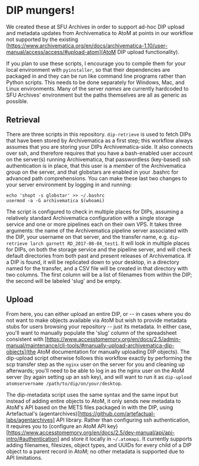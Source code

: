# DIP mungers!

We created these at SFU Archives in order to support ad-hoc DIP upload and metadata updates from Archivematica to AtoM at points in our workflow not supported by the existing [https://www.archivematica.org/en/docs/archivematica-1.10/user-manual/access/access/#upload-atom](AtoM DIP upload functionality).

If you plan to use these scripts, I encourage you to compile them for your local environment with `pyinstaller`, so that their dependencies are packaged in and they can be run like command line programs rather than Python scripts. This needs to be done separately for Windows, Mac, and Linux environments. Many of the server *names* are currently hardcoded to SFU Archives' environment but the paths themselves are all as generic as possible.

## Retrieval

There are three scripts in this repository. `dip-retrieve` is used to fetch DIPs that have been stored by Archivematica as a first step; this workflow always assumes that you are storing your DIPs Archivematica-side. It also connects over ssh, and therefore requires that you have a bash-enabled user account on the server(s) running Archivematica, that passwordless (key-based) ssh authentication is in place, that this user is a *member* of the Archivematica group on the server, and that globstars are enabled in your .bashrc for advanced path comprehensions. You can make these last two changes to your server environment by logging in and running:

```
echo 'shopt -s globstar' >> ~/.bashrc
usermod -a -G archivematica $(whoami)
```

The script is configured to check in multiple places for DIPs, assuming a relatively standard Archivematica configuration with a single storage service and one or more pipelines each on their own VPS. It takes three arguments: the name of the Archivematica pipeline server associated with the DIP, your username on that server, and the transfer name, e.g. `dip-retrieve larch garnett RD_2017-08-04_test1`. It will look in multiple places for DIPs, on both the storage service and the pipeline server, and will check default directories from both past and present releases of Archivematica. If a DIP is found, it will be replicated down to your desktop, in a directory named for the transfer, and a CSV file will be created in that directory with two columns. The first column will be a list of filenames from within the DIP; the second will be labeled 'slug' and be empty.


## Upload

From here, you can either upload an entire DIP, or -- in cases where you do not want to make objects available via AtoM but wish to provide metadata stubs for users browsing your repository -- just its metadata. In either case, you'll want to manually populate the 'slug' column of the spreadsheet consistent with [https://www.accesstomemory.org/en/docs/2.5/admin-manual/maintenance/cli-tools/#manually-upload-archivematica-dip-objects](the AtoM documentation for manually uploading DIP objects). The dip-upload script otherwise follows this workflow exactly by performing the scp transfer step as the `nginx` user on the server for you and cleaning up afterwards; you'll need to be able to log in as the nginx user on the AtoM server (by again setting up an ssh key), and will want to run it as `dip-upload atomservername /path/to/dip/on/your/desktop`.

The dip-metadata script uses the same syntax and the same input but instead of adding entire objects to AtoM, it only sends new metadata to AtoM's API based on the METS files packaged in with the DIP, using Artefactual's (agentarchives)[https://github.com/artefactual-labs/agentarchives] API library. Rather than configuring ssh authentication, it requires you to (configure an AtoM API key)[https://www.accesstomemory.org/en/docs/2.5/dev-manual/api/api-intro/#authentication] and store it locally in `~/.atomapi`. It currently supports adding filenames, filesizes, object types, and UUIDs for every child of a DIP object to a parent record in AtoM; no other metadata is supported due to API limitations.